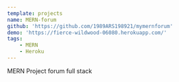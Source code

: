 ```yaml
---
template: projects
name: MERN-forum
github: 'https://github.com/1989ARS198921/mymernforum'
demo: 'https://fierce-wildwood-06080.herokuapp.com/'
tags: 
    - MERN
    - Heroku
---
```

MERN Project forum full stack
